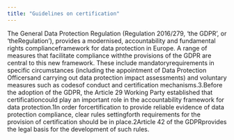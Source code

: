 ```yaml
---
title: "Guidelines on certification"
---
```


The   General   Data   Protection   Regulation   (Regulation   2016/279,   ‘the   GDPR’,   or   ‘theRegulation’),  provides  a  modernised,  accountability  and  fundamental  rights  complianceframework for data protection in Europe. A range of measures that facilitate compliance withthe  provisions  of  the  GDPR  are  central  to  this  new  framework.  These  include  mandatoryrequirements in specific circumstances (including the appointment of Data Protection Officersand carrying out data protection impact assessments) and voluntary measures such as codesof conduct and certification mechanisms.3.Before the adoption of the GDPR, the Article 29 Working Party established that certificationcould play an important role in the accountability framework for data protection.1In order forcertification  to  provide  reliable  evidence  of  data  protection  compliance,  clear  rules  settingforth requirements for the provision of certification should be in place.2Article 42 of the GDPRprovides the legal basis for the development of such rules.

